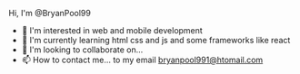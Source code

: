 Hi, I'm @BryanPool99
- 👀 I'm interested in web and mobile development
- 🌱 I'm currently learning html css and js and some frameworks like react
- 💞️ I'm looking to collaborate on...
- 📫 How to contact me... to my email bryanpool991@htomail.com

<!---
BryanPool99/BryanPool99 is a ✨ special ✨ repository because its `README.md` (this file) appears on your GitHub profile.
You can click the Preview link to take a look at your changes.
--->
